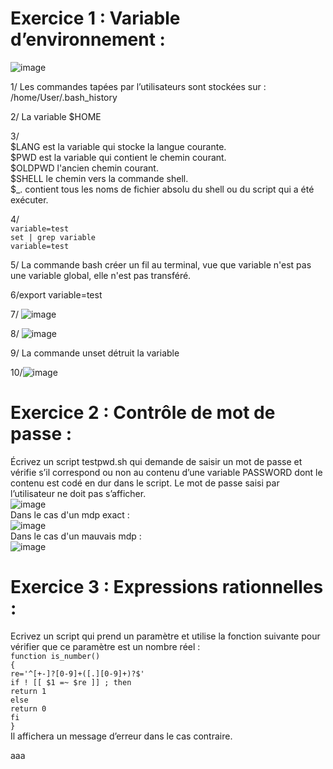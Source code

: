 #  Exercice 1 : Variable d’environnement :
![image](https://user-images.githubusercontent.com/113101795/190332813-687deb7d-8d1e-456c-918e-cfc3a07cb04e.png)

1/ Les commandes tapées par l’utilisateurs sont stockées sur : /home/User/.bash_history  
  
2/ La variable $HOME  
  
3/  
$LANG est la variable qui stocke la langue courante.  
$PWD est la variable qui contient le chemin courant.  
$OLDPWD l'ancien chemin courant.  
$SHELL le chemin vers la commande shell.  
$_. contient tous les noms de fichier absolu du shell ou du script qui a été exécuter.  
  
4/  
`variable=test  `  
`set | grep variable  `  
` variable=test  `  
  
5/  La commande bash créer un fil au terminal, vue que variable n'est pas une variable global, elle n'est pas transféré.  
  
6/export variable=test  

7/  ![image](https://user-images.githubusercontent.com/113101795/190334656-3e578f53-e50e-4dd9-9cda-d76e5d5d842c.png)  
  
8/  ![image](https://user-images.githubusercontent.com/113101795/190335004-408100cb-b1d0-4fbe-9026-5068eb72fd37.png)  
  
9/	La commande unset détruit la variable  
  
10/![image](https://user-images.githubusercontent.com/113101795/190335206-a1e19a00-acf6-4257-bdd8-f44bcd9bd015.png)  
  
# Exercice 2 : Contrôle de mot de passe :
Écrivez un script testpwd.sh qui demande de saisir un mot de passe et vérifie s’il correspond ou non au
contenu d’une variable PASSWORD dont le contenu est codé en dur dans le script. Le mot de passe saisi par
l’utilisateur ne doit pas s’afficher.  
 ![image](https://user-images.githubusercontent.com/113101795/190340275-3bf30d3d-b372-4a4d-b5ab-81f6efcdd934.png)  
Dans le cas d'un mdp exact :  
![image](https://user-images.githubusercontent.com/113101795/190340369-a1c638da-33e1-48ac-aff3-e8b8ba5c3637.png)  
Dans le cas d'un mauvais mdp :  
![image](https://user-images.githubusercontent.com/113101795/190340935-53d6fddd-6d03-4133-8c9a-4590502f2243.png)  
  
#  Exercice 3 : Expressions rationnelles :
Ecrivez un script qui prend un paramètre et utilise la fonction suivante pour vérifier que ce paramètre
est un nombre réel :  
`function is_number()  `  
`{  `  
`re='^[+-]?[0-9]+([.][0-9]+)?$'  `  
`if ! [[ $1 =~ $re ]] ; then `   
`return 1 `   
`else  `  
`return 0  `  
`fi  `  
`}  `  
Il affichera un message d’erreur dans le cas contraire.  


aaa